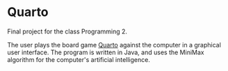 # Quarto

Final project for the class Programming 2.

The user plays the board game [Quarto](https://en.wikipedia.org/wiki/Quarto_(board_game)) against the computer in a graphical user interface.
The program is written in Java, and uses the MiniMax algorithm for the computer's artificial intelligence.


